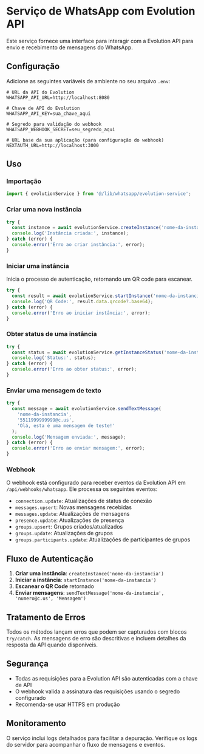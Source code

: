 # Serviço de WhatsApp com Evolution API

Este serviço fornece uma interface para interagir com a Evolution API para envio e recebimento de mensagens do WhatsApp.

## Configuração

Adicione as seguintes variáveis de ambiente no seu arquivo `.env`:

```env
# URL da API do Evolution
WHATSAPP_API_URL=http://localhost:8080

# Chave de API do Evolution
WHATSAPP_API_KEY=sua_chave_aqui

# Segredo para validação do webhook
WHATSAPP_WEBHOOK_SECRET=seu_segredo_aqui

# URL base da sua aplicação (para configuração do webhook)
NEXTAUTH_URL=http://localhost:3000
```

## Uso

### Importação

```typescript
import { evolutionService } from '@/lib/whatsapp/evolution-service';
```

### Criar uma nova instância

```typescript
try {
  const instance = await evolutionService.createInstance('nome-da-instancia');
  console.log('Instância criada:', instance);
} catch (error) {
  console.error('Erro ao criar instância:', error);
}
```

### Iniciar uma instância

Inicia o processo de autenticação, retornando um QR code para escanear.

```typescript
try {
  const result = await evolutionService.startInstance('nome-da-instancia');
  console.log('QR Code:', result.data.qrcode?.base64);
} catch (error) {
  console.error('Erro ao iniciar instância:', error);
}
```

### Obter status de uma instância

```typescript
try {
  const status = await evolutionService.getInstanceStatus('nome-da-instancia');
  console.log('Status:', status);
} catch (error) {
  console.error('Erro ao obter status:', error);
}
```

### Enviar uma mensagem de texto

```typescript
try {
  const message = await evolutionService.sendTextMessage(
    'nome-da-instancia',
    '5511999999999@c.us',
    'Olá, esta é uma mensagem de teste!'
  );
  console.log('Mensagem enviada:', message);
} catch (error) {
  console.error('Erro ao enviar mensagem:', error);
}
```

### Webhook

O webhook está configurado para receber eventos da Evolution API em `/api/webhooks/whatsapp`. Ele processa os seguintes eventos:

- `connection.update`: Atualizações de status de conexão
- `messages.upsert`: Novas mensagens recebidas
- `messages.update`: Atualizações de mensagens
- `presence.update`: Atualizações de presença
- `groups.upsert`: Grupos criados/atualizados
- `groups.update`: Atualizações de grupos
- `groups.participants.update`: Atualizações de participantes de grupos

## Fluxo de Autenticação

1. **Criar uma instância**: `createInstance('nome-da-instancia')`
2. **Iniciar a instância**: `startInstance('nome-da-instancia')`
3. **Escanear o QR Code** retornado
4. **Enviar mensagens**: `sendTextMessage('nome-da-instancia', 'numero@c.us', 'Mensagem')`

## Tratamento de Erros

Todos os métodos lançam erros que podem ser capturados com blocos `try/catch`. As mensagens de erro são descritivas e incluem detalhes da resposta da API quando disponíveis.

## Segurança

- Todas as requisições para a Evolution API são autenticadas com a chave de API
- O webhook valida a assinatura das requisições usando o segredo configurado
- Recomenda-se usar HTTPS em produção

## Monitoramento

O serviço inclui logs detalhados para facilitar a depuração. Verifique os logs do servidor para acompanhar o fluxo de mensagens e eventos.
